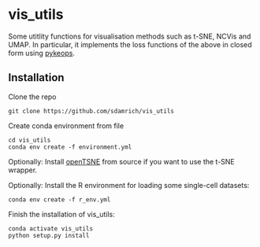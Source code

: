 # vis_utils
Some utitlity functions for visualisation methods such as t-SNE, NCVis and UMAP. 
In particular, it implements the loss functions of the above in closed form using [pykeops](https://github.com/getkeops/keops/tree/master/pykeops).


## Installation
Clone the repo
```
git clone https://github.com/sdamrich/vis_utils
```
Create conda environment from file
```
cd vis_utils
conda env create -f environment.yml
```

Optionally: Install [openTSNE](https://github.com/sdamrich/openTSNE) from source if you want to use the t-SNE wrapper.

Optionally: Install the R environment for loading some single-cell datasets:
```
conda env create -f r_env.yml
```


Finish the installation of vis_utils:
```
conda activate vis_utils
python setup.py install
```


